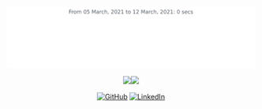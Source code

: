 <img src="https://github.com/Feggah/feggah/blob/master/images/stat.svg" alt="Text"/>
<p align="center">
	<img height="200px" src="https://github-readme-stats.vercel.app/api?username=feggah&theme=radical&show_icons=true" /><img height="200px" src="https://github-readme-stats.vercel.app/api/top-langs/?username=feggah&layout=compact&theme=radical" />
</p>
<p align="center">
	<a href="https://github.com/feggah"><img src="https://img.icons8.com/bubbles/50/000000/github.png" alt="GitHub"/></a>
	<a href="https://www.linkedin.com/in/ferreira070/"><img src="https://img.icons8.com/bubbles/50/000000/linkedin.png" alt="LinkedIn"/></a>
</p>
